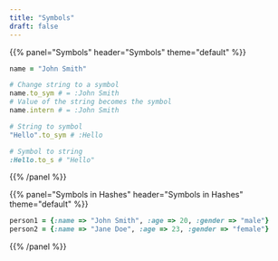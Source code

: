 ```yaml
---
title: "Symbols"
draft: false
---
```


{{% panel="Symbols" header="Symbols" theme="default" %}}
```ruby
name = "John Smith"

# Change string to a symbol
name.to_sym # = :John Smith
# Value of the string becomes the symbol
name.intern # = :John Smith

# String to symbol
"Hello".to_sym # :Hello

# Symbol to string
:Hello.to_s # "Hello"
```
{{% /panel %}}

{{% panel="Symbols in Hashes" header="Symbols in Hashes" theme="default" %}}
```ruby
person1 = {:name => "John Smith", :age => 20, :gender => "male"}
person2 = {:name => "Jane Doe", :age => 23, :gender => "female"}
```
{{% /panel %}}
